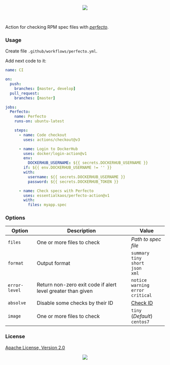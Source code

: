 <p align="center"><a href="#readme"><img src="https://gh.kaos.st/perfecto-action.svg"/></a></p>

<br/>

Action for checking RPM spec files with [_perfecto_](https://kaos.sh/perfecto).

### Usage

Create file `.github/workflows/perfecto.yml`.

Add next code to it:

```yml
name: CI

on:
  push:
    branches: [master, develop]
  pull_request:
    branches: [master]

jobs:
  Perfecto:
    name: Perfecto
    runs-on: ubuntu-latest

    steps:
      - name: Code checkout
        uses: actions/checkout@v3

      - name: Login to DockerHub
        uses: docker/login-action@v1
        env:
          DOCKERHUB_USERNAME: ${{ secrets.DOCKERHUB_USERNAME }}
        if: ${{ env.DOCKERHUB_USERNAME != '' }}
        with:
          username: ${{ secrets.DOCKERHUB_USERNAME }}
          password: ${{ secrets.DOCKERHUB_TOKEN }}

      - name: Check specs with Perfecto
        uses: essentialkaos/perfecto-action@v1
        with:
          files: myapp.spec

```

### Options

| Option | Description | Value |
|--------|-------------|--------|
| `files` | One or more files to check | _Path to spec file_ |
| `format` | Output format | `summary`<br/>`tiny`<br/>`short`<br/>`json`<br/>`xml` |
| `error-level` | Return non-zero exit code if alert level greater than given | `notice`<br/>`warning`<br/>`error`<br/>`critical` |
| `absolve` | Disable some checks by their ID | [Check ID](https://kaos.sh/perfecto/w/Home) |
| `image` | One or more files to check | `tiny` (_Default_)<br/>`centos7` |

### License

[Apache License, Version 2.0](https://www.apache.org/licenses/LICENSE-2.0)

<p align="center"><a href="https://essentialkaos.com"><img src="https://gh.kaos.st/ekgh.svg"/></a></p>
